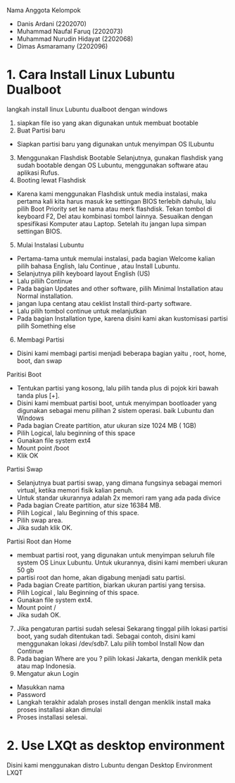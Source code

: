 Nama Anggota Kelompok
- Danis Ardani (2202070)
- Muhammad Naufal Faruq (2202073)
- Muhammad Nurudin Hidayat (2202068)
- Dimas Asmaramany (2202096)


# 1. Cara Install Linux Lubuntu Dualboot
langkah install linux Lubuntu dualboot dengan windows
1. siapkan file iso yang akan digunakan untuk membuat bootable
2. Buat Partisi baru
- Siapkan partisi baru yang digunakan untuk menyimpan OS lLubuntu
3.	Menggunakan Flashdisk Bootable
Selanjutnya,  gunakan flashdisk yang sudah bootable dengan OS Lubuntu, menggunakan software atau aplikasi Rufus.
4.	Booting lewat Flashdisk
- Karena kami menggunakan Flashdisk untuk media instalasi, maka pertama kali kita harus masuk ke settingan BIOS terlebih dahulu, lalu pilih Boot Priority set ke nama atau merk flashdisk. Tekan tombol di keyboard F2, Del atau kombinasi tombol lainnya. Sesuaikan dengan spesifikasi Komputer atau Laptop. Setelah itu jangan lupa simpan settingan BIOS.

5.	Mulai Instalasi Lubuntu
-	Pertama-tama untuk memulai instalasi, pada bagian Welcome kalian pilih bahasa English, lalu Continue , atau Install Lubuntu. 
-	Selanjutnya pilih keyboard layout English (US)
-	Lalu piliih Continue
-	Pada bagian Updates and other software,  pilih Minimal Installation atau Normal installation.
-	jangan lupa centang atau ceklist Install third-party software.
-	Lalu pilih tombol continue untuk melanjutkan
-	Pada bagian Installation type, karena disini kami akan kustomisasi partisi pilih Something else
6.	Membagi Partisi
-	Disini kami membagi partisi menjadi beberapa bagian yaitu , root, home, boot, dan swap

Paritisi Boot
-	Tentukan partisi yang kosong, lalu pilih tanda plus di pojok kiri bawah tanda plus [+].
-	Disini kami membuat partisi boot, untuk menyimpan bootloader yang digunakan sebagai menu pilihan 2 sistem operasi. baik Lubuntu dan Windows
-	Pada bagian Create partition, atur ukuran size 1024 MB ( 1GB)
-	Pilih Logical, lalu beginning of this space
-	Gunakan file system ext4
-	Mount point /boot
-	Klik OK

Partisi Swap
-	Selanjutnya buat partisi swap, yang dimana fungsinya sebagai memori virtual, ketika memori fisik kalian penuh.
-	Untuk standar ukurannya adalah 2x memori ram yang ada pada divice 
-	Pada bagian Create partition, atur size 16384 MB.
-	Pilih Logical , lalu Beginning of this space.
-	Pilih swap area.
-	Jika sudah klik OK.

Partisi Root dan Home
-	membuat partisi root, yang digunakan untuk menyimpan seluruh file system OS Linux Lubuntu. Untuk ukurannya, disini kami memberi ukuran 50 gb
-	partisi root dan home, akan digabung menjadi satu partisi.
-	Pada bagian Create partition, biarkan ukuran partisi yang tersisa.
-	Pilih Logical , lalu Beginning of this space.
-	Gunakan file system ext4.
-	Mount point /
-	Jika sudah OK.
7.	Jika pengaturan partisi sudah selesai Sekarang tinggal pilih lokasi partisi boot, yang sudah ditentukan tadi. Sebagai contoh, disini kami menggunakan lokasi /dev/sdb7.
Lalu pilih tombol Install Now dan Continue
8.	Pada bagian Where are you ? pilih lokasi Jakarta, dengan menklik peta atau map Indonesia.
9.	Mengatur akun Login
-	 Masukkan nama 
-	Password
-	Langkah terakhir adalah proses install dengan menklik install maka proses installasi akan dimulai
-	Proses installasi selesai.
 
# 2. Use LXQt as desktop environment 
Disini kami menggunakan distro Lubuntu dengan Desktop Environment LXQT
